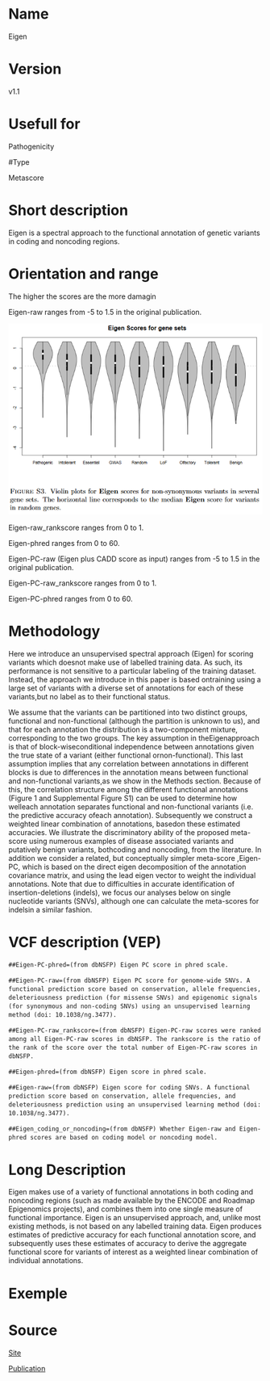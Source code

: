 # Name

Eigen

# Version

v1.1

# Usefull for

Pathogenicity

#Type

Metascore

# Short description

Eigen is a spectral approach to the functional annotation of genetic variants in coding and noncoding regions. 

# Orientation and range

The higher the scores are the more damagin

Eigen-raw ranges from -5 to 1.5 in the original publication.

![Egein scores for gene sets](Eigen_scores_distribution.png)

Eigen-raw_rankscore ranges from 0 to 1.

Eigen-phred ranges from 0 to 60.

Eigen-PC-raw (Eigen plus CADD score as input) ranges from -5 to 1.5 in the original publication.

Eigen-PC-raw_rankscore ranges from 0 to 1.

Eigen-PC-phred ranges from 0 to 60.

# Methodology

Here we introduce an unsupervised spectral approach (Eigen) for scoring variants which doesnot make use of labelled training data.  As such,  its performance is not sensitive to a particular labeling  of  the  training  dataset.   Instead,  the  approach  we  introduce  in  this  paper  is  based  ontraining using a large set of variants with a diverse set of annotations for each of these variants,but no label as to their functional status.

We assume that the variants can be partitioned into two distinct groups, functional and non-functional (although the partition is  unknown  to  us),  and  that  for  each  annotation  the  distribution  is  a  two-component  mixture, corresponding to the two groups.  The key assumption in theEigenapproach is that of block-wiseconditional independence between annotations given the true state of a variant (either functional ornon-functional).  This last assumption implies that any correlation between annotations in different blocks is due to differences in the annotation means between functional and non-functional variants,as we show in the Methods section.  Because of this, the correlation structure among the different functional annotations (Figure 1 and Supplemental Figure S1) can be used to determine how welleach annotation separates functional and non-functional variants (i.e.  the predictive accuracy ofeach annotation).  Subsequently we construct a weighted linear combination of annotations, basedon  these  estimated  accuracies.   We  illustrate  the  discriminatory  ability  of  the  proposed  meta-score using numerous examples of disease associated variants and putatively benign variants, bothcoding  and  noncoding,  from  the  literature.   In  addition  we  consider  a  related,  but  conceptually simpler meta-score ,Eigen-PC, which is based on the direct eigen decomposition of the annotation covariance matrix, and using the lead eigen vector to weight the individual annotations.  Note that due  to  difficulties  in  accurate  identification  of  insertion-deletions  (indels),  we  focus  our  analyses below on single nucleotide variants (SNVs), although one can calculate the meta-scores for indelsin a similar fashion.

# VCF description (VEP)

`##Eigen-PC-phred=(from dbNSFP) Eigen PC score in phred scale.`

`##Eigen-PC-raw=(from dbNSFP) Eigen PC score for genome-wide SNVs. A functional prediction score based on conservation, allele frequencies, deleteriousness prediction (for missense SNVs) and epigenomic signals (for synonymous and non-coding SNVs) using an unsupervised learning method (doi: 10.1038/ng.3477).`

`##Eigen-PC-raw_rankscore=(from dbNSFP) Eigen-PC-raw scores were ranked among all Eigen-PC-raw scores in dbNSFP. The rankscore is the ratio of the rank of the score over the total number of Eigen-PC-raw scores in dbNSFP.`

`##Eigen-phred=(from dbNSFP) Eigen score in phred scale.`

`##Eigen-raw=(from dbNSFP) Eigen score for coding SNVs. A functional prediction score based on conservation, allele frequencies, and deleteriousness prediction using an unsupervised learning method (doi: 10.1038/ng.3477).`

`##Eigen_coding_or_noncoding=(from dbNSFP) Whether Eigen-raw and Eigen-phred scores are based on coding model or noncoding model.`

# Long Description

Eigen makes use of a variety of functional annotations in both coding and noncoding regions (such as made available by the ENCODE and Roadmap Epigenomics projects), and combines them into one single measure of functional importance. Eigen is an unsupervised approach, and, unlike most existing methods, is not based on any labelled training data. Eigen produces estimates of predictive accuracy for each functional annotation score, and subsequently uses these estimates of accuracy to derive the aggregate functional score for variants of interest as a weighted linear combination of individual annotations.

# Exemple

# Source

[Site](http://www.columbia.edu/~ii2135/information_eigen.html)

[Publication](http://www.columbia.edu/~ii2135/Eigen_11_24.pdf)
